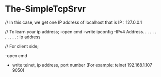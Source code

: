 # The-SimpleTcpSrvr

// In this case, we get one IP address of localhost that is IP : 127.0.0.1

// To learn your ip address;
-open cmd
-write ipconfig
-IPv4 Address. . . . . . . . . . . : ip address

// For client side;

-open cmd
- write telnet, ip address, port number (For example: telnet 192.168.1.107 9050)
